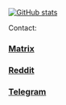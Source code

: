 [![GitHub stats](https://github-readme-stats.vercel.app/api?username=hidden-r4d&theme=blue-green)](https://github.com/anuraghazra/github-readme-stats)



Contact:

### [Matrix](https://matrix.to/#/@hidden-r3d:irontruth.xyz)

### [Reddit](mailto:lol_no)

### [Telegram](https://t.me/kudigrass)
